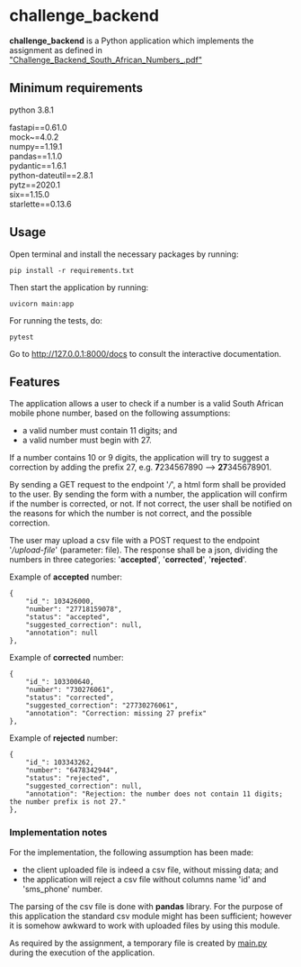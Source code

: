 # challenge_backend
**challenge_backend** is a Python application which implements the assignment as defined in ["Challenge_Backend_South_African_Numbers_.pdf"](docs/Challenge_Backend_South_African_Numbers_.pdf)


## Minimum requirements 
python 3.8.1

fastapi==0.61.0  
mock~=4.0.2  
numpy==1.19.1  
pandas==1.1.0  
pydantic==1.6.1  
python-dateutil==2.8.1  
pytz==2020.1  
six==1.15.0  
starlette==0.13.6

## Usage
Open terminal and install the necessary packages by running:

```
pip install -r requirements.txt
```

Then start the application by running:
```
uvicorn main:app
```

For running the tests, do:
```
pytest
```

Go to http://127.0.0.1:8000/docs to consult the interactive documentation.

## Features
The application allows a user to check if a number is a valid South African mobile phone number, based on the 
following assumptions:
- a valid number must contain 11 digits; and
- a valid number must begin with 27.

If a number contains 10 or 9 digits, the application will try to suggest a correction by adding the prefix 27, e.g. 
**7**234567890 --> **27**345678901. 

By sending a GET request to the endpoint '*/*', a html form shall be provided to the user. By sending the form with a 
number, the application will confirm if the number is corrected, or not. If not correct, the user shall be notified on 
the reasons for which the number is not correct, and the possible correction.

The user may upload a csv file with a POST request to the endpoint '*/upload-file*' (parameter: file). The response shall 
be a json, dividing the numbers in three categories: '**accepted**', '**corrected**', '**rejected**'.

Example of **accepted** number:
```
{
    "id_": 103426000,
    "number": "27718159078",
    "status": "accepted",
    "suggested_correction": null,
    "annotation": null
},
```

Example of **corrected** number:
```
{
    "id_": 103300640,
    "number": "730276061",
    "status": "corrected",
    "suggested_correction": "27730276061",
    "annotation": "Correction: missing 27 prefix"
},
```

Example of **rejected** number:
```
{
    "id_": 103343262,
    "number": "6478342944",
    "status": "rejected",
    "suggested_correction": null,
    "annotation": "Rejection: the number does not contain 11 digits; the number prefix is not 27."
},
```

### Implementation notes ###
For the implementation, the following assumption has been made:
- the client uploaded file is indeed a csv file, without missing data; and
- the application will reject a csv file without columns name 'id' and 'sms_phone' number.

The parsing of the csv file is done with **pandas** library. For the purpose of this application the standard csv module
might has been sufficient; however it is somehow awkward to work with uploaded files by using this module.

As required by the assignment, a temporary file is created by [main.py](main.py) during the execution of the 
application.
